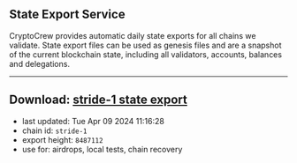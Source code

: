 ## State Export Service
CryptoCrew provides automatic daily state exports for all chains we validate. State export files can be used as genesis files and are a snapshot of the current blockchain state, including all validators, accounts, balances and delegations.

---
**Download: [stride-1 state export](https://dl-eu2.ccvalidators.com/SERVICE/stride/stride-1_export_8487112.json)**
---

- last updated: Tue Apr 09 2024 11:16:28
- chain id: `stride-1`
- export height: `8487112`
- use for: airdrops, local tests, chain recovery

